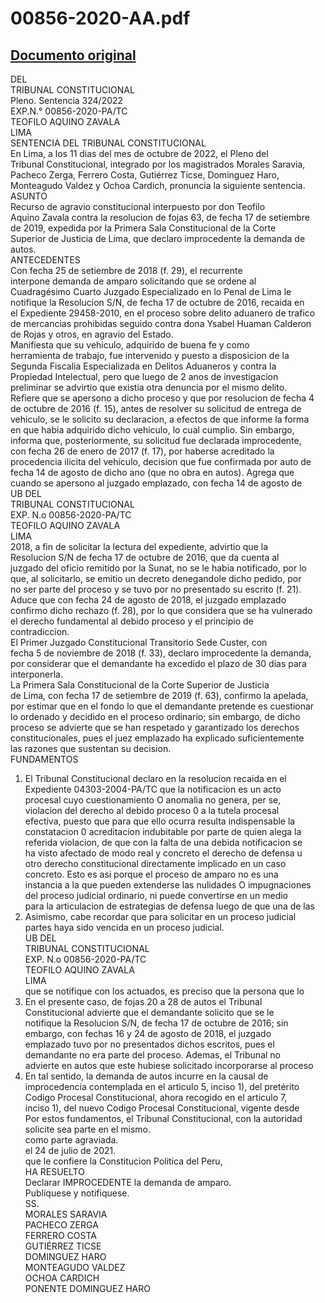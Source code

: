 
00856-2020-AA.pdf
=================
  
[Documento original](https://tc.gob.pe/jurisprudencia/2022/00856-2020-AA.pdf)  
---  
DEL  
TRIBUNAL CONSTITUCIONAL  
Pleno. Sentencia 324/2022  
EXP.N.° 00856-2020-PA/TC  
TEOFILO AQUINO ZAVALA  
LIMA  
SENTENCIA DEL TRIBUNAL CONSTITUCIONAL  
En Lima, a los 11 dias del mes de octubre de 2022, el Pleno del  
Tribunal Constitucional, integrado por los magistrados Morales Saravia,  
Pacheco Zerga, Ferrero Costa, Gutiérrez Ticse, Dominguez Haro,  
Monteagudo Valdez y Ochoa Cardich, pronuncia la siguiente sentencia.  
ASUNTO  
Recurso de agravio constitucional interpuesto por don Teofilo  
Aquino Zavala contra la resolucion de fojas 63, de fecha 17 de setiembre  
de 2019, expedida por la Primera Sala Constitucional de la Corte  
Superior de Justicia de Lima, que declaro improcedente la demanda de  
autos.  
ANTECEDENTES  
Con fecha 25 de setiembre de 2018 (f. 29), el recurrente  
interpone demanda de amparo solicitando que se ordene al  
Cuadragésimo Cuarto Juzgado Especializado en lo Penal de Lima le  
notifique la Resolucion S/N, de fecha 17 de octubre de 2016, recaida en  
el Expediente 29458-2010, en el proceso sobre delito aduanero de trafico  
de mercancias prohibidas seguido contra dona Ysabel Huaman Calderon  
de Rojas y otros, en agravio del Estado.  
Manifiesta que su vehiculo, adquirido de buena fe y como  
herramienta de trabajo, fue intervenido y puesto a disposicion de la  
Segunda Fiscalia Especializada en Delitos Aduaneros y contra la  
Propiedad Intelectual, pero que luego de 2 anos de investigacion  
preliminar se advirtio que existia otra denuncia por el mismo delito.  
Refiere que se apersono a dicho proceso y que por resolucion de fecha 4  
de octubre de 2016 (f. 15), antes de resolver su solicitud de entrega de  
vehiculo, se le solicito su declaracion, a efectos de que informe la forma  
en que habia adquirido dicho vehiculo, lo cual cumplio. Sin embargo,  
informa que, posteriormente, su solicitud fue declarada improcedente,  
con fecha 26 de enero de 2017 (f. 17), por haberse acreditado la  
procedencia ilicita del vehiculo, decision que fue confirmada por auto de  
fecha 14 de agosto de dicho ano (que no obra en autos). Agrega que  
cuando se apersono al juzgado emplazado, con fecha 14 de agosto de  
UB DEL  
TRIBUNAL CONSTITUCIONAL  
EXP. N.o 00856-2020-PA/TC  
TEOFILO AQUINO ZAVALA  
LIMA  
2018, a fin de solicitar la lectura del expediente, advirtio que la  
Resolucion S/N de fecha 17 de octubre de 2016, que da cuenta al  
juzgado del oficio remitido por la Sunat, no se le habia notificado, por lo  
que, al solicitarlo, se emitio un decreto denegandole dicho pedido, por  
no ser parte del proceso y se tuvo por no presentado su escrito (f. 21).  
Aduce que con fecha 24 de agosto de 2018, el juzgado emplazado  
confirmo dicho rechazo (f. 28), por lo que considera que se ha vulnerado  
el derecho fundamental al debido proceso y el principio de  
contradiccion.  
El Primer Juzgado Constitucional Transitorio Sede Custer, con  
fecha 5 de noviembre de 2018 (f. 33), declaro improcedente la demanda,  
por considerar que el demandante ha excedido el plazo de 30 dias para  
interponerla.  
La Primera Sala Constitucional de la Corte Superior de Justicia  
de Lima, con fecha 17 de setiembre de 2019 (f. 63), confirmo la apelada,  
por estimar que en el fondo lo que el demandante pretende es cuestionar  
lo ordenado y decidido en el proceso ordinario; sin embargo, de dicho  
proceso se advierte que se han respetado y garantizado los derechos  
constitucionales, pues el juez emplazado ha explicado suficientemente  
las razones que sustentan su decision.  
FUNDAMENTOS  
1. El Tribunal Constitucional declaro en la resolucion recaida en el  
Expediente 04303-2004-PA/TC que la notificacion es un acto  
procesal cuyo cuestionamiento O anomalia no genera, per se,  
violacion del derecho al debido proceso 0 a la tutela procesal  
efectiva, puesto que para que ello ocurra resulta indispensable la  
constatacion 0 acreditacion indubitable por parte de quien alega la  
referida violacion, de que con la falta de una debida notificacion se  
ha visto afectado de modo real y concreto el derecho de defensa u  
otro derecho constitucional directamente implicado en un caso  
concreto. Esto es asi porque el proceso de amparo no es una  
instancia a la que pueden extenderse las nulidades O impugnaciones  
del proceso judicial ordinario, ni puede convertirse en un medio  
para la articulacion de estrategias de defensa luego de que una de las  
2. Asimismo, cabe recordar que para solicitar en un proceso judicial  
partes haya sido vencida en un proceso judicial.  
UB DEL  
TRIBUNAL CONSTITUCIONAL  
EXP. N.o 00856-2020-PA/TC  
TEOFILO AQUINO ZAVALA  
LIMA  
que se notifique con los actuados, es preciso que la persona que lo  
3. En el presente caso, de fojas 20 a 28 de autos el Tribunal  
Constitucional advierte que el demandante solicito que se le  
notifique la Resolucion S/N, de fecha 17 de octubre de 2016; sin  
embargo, con fechas 16 y 24 de agosto de 2018, el juzgado  
emplazado tuvo por no presentados dichos escritos, pues el  
demandante no era parte del proceso. Ademas, el Tribunal no  
advierte en autos que este hubiese solicitado incorporarse al proceso  
4. En tal sentido, la demanda de autos incurre en la causal de  
improcedencia contemplada en el articulo 5, inciso 1), del pretérito  
Codigo Procesal Constitucional, ahora recogido en el articulo 7,  
inciso 1), del nuevo Codigo Procesal Constitucional, vigente desde  
Por estos fundamentos, el Tribunal Constitucional, con la autoridad  
solicite sea parte en el mismo.  
como parte agraviada.  
el 24 de julio de 2021.  
que le confiere la Constitucion Politica del Peru,  
HA RESUELTO  
Declarar IMPROCEDENTE la demanda de amparo.  
Publiquese y notifiquese.  
SS.  
MORALES SARAVIA  
PACHECO ZERGA  
FERRERO COSTA  
GUTIÉRREZ TICSE  
DOMINGUEZ HARO  
MONTEAGUDO VALDEZ  
OCHOA CARDICH  
PONENTE DOMINGUEZ HARO